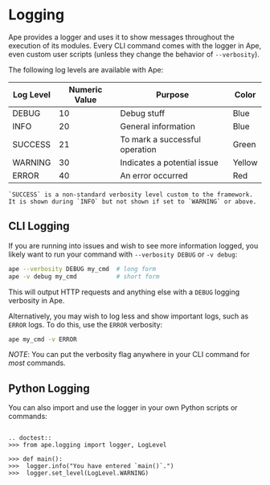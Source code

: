 # Logging

Ape provides a logger and uses it to show messages throughout the execution of its modules.
Every CLI command comes with the logger in Ape, even custom user scripts (unless they change the behavior of `--verbosity`).

The following log levels are available with Ape:

| Log Level | Numeric Value | Purpose                        | Color  |
| --------- | ------------- | ------------------------------ | ------ |
| DEBUG     | 10            | Debug stuff                    | Blue   |
| INFO      | 20            | General information            | Blue   |
| SUCCESS   | 21            | To mark a successful operation | Green  |
| WARNING   | 30            | Indicates a potential issue    | Yellow |
| ERROR     | 40            | An error occurred              | Red    |

```{note}
`SUCCESS` is a non-standard verbosity level custom to the framework.
It is shown during `INFO` but not shown if set to `WARNING` or above.
```

## CLI Logging

If you are running into issues and wish to see more information logged, you likely want to run your command with `--verbosity DEBUG` or `-v debug`:

```bash
ape --verbosity DEBUG my_cmd  # long form
ape -v debug my_cmd           # short form
```

This will output HTTP requests and anything else with a `DEBUG` logging verbosity in Ape.

Alternatively, you may wish to log less and show important logs, such as `ERROR` logs.
To do this, use the `ERROR` verbosity:

```bash
ape my_cmd -v ERROR 
```

*NOTE*: You can put the verbosity flag anywhere in your CLI command for _most_ commands.

## Python Logging

You can also import and use the logger in your own Python scripts or commands:

```{eval-rst}

.. doctest::
>>> from ape.logging import logger, LogLevel

>>> def main():
>>>  logger.info("You have entered `main()`.")
>>>  logger.set_level(LogLevel.WARNING)
```
